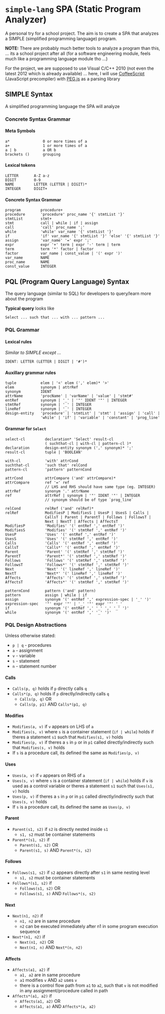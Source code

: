 # `simple-lang` SPA (Static Program Analyzer)

A personal try for a school project. The aim is to create a SPA that analyzes a SIMPLE (simplified programming language) program. 

**NOTE:** There are probably much better tools to analyze a program than this, ... its a school project after all (for a software engineering module, feels much like a programming language module tho ...)

For the project, we are supposed to use Visual C/C++ 2010 (not even the latest 2012 which is already available) ... here, I will use [CoffeeScript][coffeescript] (JavaScript precompiler) with [PEG.js][pegjs] as a parsing library

## SIMPLE Syntax

A simplified programming language the SPA will analyze

### Concrete Syntax Grammar

#### Meta Symbols

	a*               0 or more times of a
	a+               1 or more times of a
	a | b            a OR b
	brackets ()      grouping

#### Lexical tokens

	LETTER       A-Z a-z
	DIGIT        0-9
	NAME         LETTER (LETTER | DIGIT)*
	INTEGER      DIGIT+

#### Concrete Syntax Grammar

	program         procedure+
	procedure       'procedure' proc_name '{' stmtList '}'
	stmtList        stmt+
	stmt            call | while | if | assign
	call            'call' proc_name ';'
	while           'while' var_name '{' stmtList '}'
	if              'if' var_name '{' stmtList '}' 'else' '{' stmtList '}'
	assign          'var_name' '=' expr ';'
	expr            expr '+' term | expr '-' term | term
	term            term '*' factor | factor
	factor          var_name | const_value | '(' expr ')'
	var_name        NAME
	proc_name       NAME
	const_value     INTEGER

## PQL (Program Query Language) Syntax

The query language (similar to SQL) for developers to query/learn more about the program

**Typical query** looks like 

	Select ... such that ... with ... pattern ...

### PQL Grammar

#### Lexical rules

*Similar to SIMPLE except ...*

	IDENT: LETTER (LETTER | DIGIT | '#')*

#### Auxillary grammar rules

	tuple           elem | '<' elem (',' elem)* '>'
	elem            synonym | attrRef
	synonym         IDENT
	attrName        'procName' | 'varName' | 'value' | 'stmt#'
	entRef          synonym | '_' | '"' IDENT '"' | INTEGER
	stmtRef         synonym | '_' | INTEGER
	lineRef         synonym | '_' | INTEGER
	design-entity   'procedure' | 'stmtLst' | 'stmt' | 'assign' | 'call' | 
	                'while' | 'if' | 'variable' | 'constant' | 'prog_line'

#### Grammar for `Select`

	select-cl         declaration* 'Select' result-cl 
	                  ( suchthat-cl | with-cl | pattern-cl )*
	declaration       design-entity synonym (',' synonym)* ';'
	result-cl         tuple | 'BOOLEAN'
	  
	with-cl           'with' attrCond
	suchthat-cl       'such that' relCond
	pattern-cl        'pattern' patternCond
	  
	attrCond          attrCompare ('and' attrCompare)*
	attrCompare       ref '=' ref
	                  // LHS and RHS should have same type (eg. INTEGER)
	attrRef           synonym '.' attrName
	ref               attrRef | synonym | '"' IDENT '"' | INTEGER
	                  // synonym should be of type `prog_line`
	  
	relCond           relRef ('and' relRef)*
	relRef            ModifiesP | ModifiesS | UsesP | UsesS | Calls | 
	                  CallsT | Parent | ParentT | Follows | FollowsT | 
	                  Next | NextT | Affects | AffectsT
	ModifiesP         'Modifies' '(' entRef ',' entRef ')'
	ModifiesS         'Modifies' '(' stmtRef ',' entRef ')'
	UsesP             'Uses' '(' entRef ',' entRef ')'
	UsesS             'Uses' '(' stmtRef ',' entRef ')'
	Calls             'Calls' '(' entRef ',' entRef ')'
	CallsT            'Calls*' '(' entRef ',' entRef ')'
	Parent            'Parent' '(' stmtRef ',' stmtRef ')'
	ParentT           'Parent*' '(' stmtRef ',' stmtRef ')'
	Follows           'Follows' '(' stmtRef ',' stmtRef ')'
	FollowsT          'Follows*' '(' stmtRef ',' stmtRef ')'
	Next              'Next' '(' lineRef ',' lineRef ')'
	NextT             'Next*' '(' lineRef ',' lineRef ')'
	Affects           'Affects' '(' stmtRef ',' stmtRef ')'
	AffectsT          'Affects*' '(' stmtRef ',' stmtRef ')'
	  
	patternCond       pattern ('and' pattern)
	pattern           assign | while | if
	assign            synonym '(' entRef ',' expression-spec | '_' ')'
	expression-spec   '"' expr '"' | '_' '"' expr '"' '_'
	if                synonym '(' entRef ',' '_' ',' '_' ')'
	while             synonym '(' entRef ',' '_' ')'

### PQL Design Abstractions

Unless otherwise stated: 

- `p | q` - procedures
- `a` - assignment
- `v` - variable
- `s` - statement
- `n` - statement number 

#### Calls

- `Calls(p, q)` holds if `p` directly calls `q`
- `Calls*(p, q)` holds if `p` directly/indirectly calls `q`
    - `Calls(p, q)` OR
    - `Calls(p, p1)` AND `Calls*(p1, q)`

#### Modifies

- `Modifies(a, v)` if `v` appears on LHS of `a`
- `Modifies(s, v)` where `s` is a container statement (`if | while`) holds if theres a statement `s1` such that `Modifies(s1, v)` holds
- `Modifies(p, v)` if theres a `s` in `p` or in `p1` called directly/indirectly such that `Modifies(s, v)` holds
- If `s` is a procedure call, its defined the same as `Modifies(p, v)` 

#### Uses

- `Uses(a, v)` if `v` appears on RHS of `a`
- `Uses(s, v)` where `s` is a container statement (`if | while`) holds if `v` is used as a control variable or theres a statement `s1` such that `Uses(s1, v)` holds
- `Uses(p, v)` if theres a `s` in `p` or in `p1` called directly/indirectly such that `Uses(s, v)` holds
- If `s` is a procedure call, its defined the same as `Uses(p, v)`

#### Parent 

- `Parent(s1, s2)` if `s2` is directly nested inside `s1`
	- `s1, s2` must be container statements
- `Parent*(s1, s2)` if 
	- `Parent(s1, s2)` OR
	- `Parent(s1, s)` AND `Parent*(s, s2)`

#### Follows 

- `Follows(s1, s2)` if `s2` appears directly after `s1` in same nesting level
	- `s1, s2` must be container statements
- `Follows*(s1, s2)` if 
	- `Follows(s1, s2)` OR
	- `Follows(s1, s)` AND `Follows*(s, s2)`

#### Next

- `Next(n1, n2)` if 
	- `n1, n2` are in same procedure
	- `n2` can be executed immediately after n1 in some program execution sequence
- `Next*(n1, n2)` if 
	- `Next(n1, n2)` OR
	- `Next(n1, n)` AND `Next*(n, n2)`

#### Affects

- `Affects(a1, a2)` if 
	- `a1, a2` are in same procedure
	- `a1` modifies `v` AND `a2` uses `v`
	- there is a control flow path from `a1` to `a2`, such that `v` is not modified in any assignment/procedure called in path
- `Affects*(a1, a2)` if 
	- `Affects(a1, a2)` OR
	- `Affects(a1, a)` AND `Affects*(a, a2)`




[coffeescript]: http://coffeescript.org/
[pegjs]: http://pegjs.majda.cz/